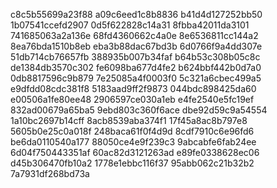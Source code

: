 c8c5b55699a23f88
a09c6eed1c8b8836
b41d4d127252bb50
1b07541ccefd2907
0d5f622828c14a31
8fbba42011da3101
741685063a2a136e
68fd4360662c4a0e
8e6536811cc144a2
8ea76bda1510b8eb
eba3b88dac67bd3b
6d0766f9a4dd307e
51db714cb76657fb
388935b007b34faf
b64b53c308b05c8c
de1384db3570c302
fe6098ba677d4fe2
b624bbf442b0d7a0
0db8817596c9b879
7e25085a4f0003f0
5c321a6cbec499a5
e9dfdd08cdc381f8
5183aad9ff2f9873
044bdc898425da60
e00506a1fe80ee48
2906597ce030a1eb
e4fe2540e5fc19ef
832ad00679a65ba5
9ebd803c360f6ace
dbe92d59c9a54554
1a10bc2697b14cff
8acb8539aba374f1
17f45a8ac8b797e8
5605b0e25c0a018f
248baca61f0f4d9d
8cdf7910c6e96fd6
be6da0110540a177
88050ce4e9f239c3
9abcabfe6fab24ee
6d04f750443351af
60ac82d3121263ad
e89fe0338628ec06
d45b306470fb10a2
1778e1ebbc116f37
95abb062c21b32b2
7a7931df268bd73a
